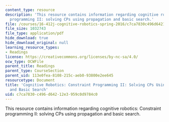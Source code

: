 ```yaml
---
content_type: resource
description: 'This resource contains information regarding cognitive robotics: Constraint
  programming II: solving CPs using propagation and basic search.'
file: /courses/16-412j-cognitive-robotics-spring-2016/c7ca7830c496d64212e3959c0d9784c0_MIT16_412JS16_Readings2P2.pdf
file_size: 1032743
file_type: application/pdf
hide_download: true
hide_download_original: null
learning_resource_types:
- Readings
license: https://creativecommons.org/licenses/by-nc-sa/4.0/
ocw_type: OCWFile
parent_title: Readings
parent_type: CourseSection
parent_uid: 113e0fea-8108-215c-aeb0-93800e2ee645
resourcetype: Document
title: 'Cognitive Robotics: Constraint Programming II: Solving CPs Using Propagation
  and Basic Search'
uid: c7ca7830-c496-d642-12e3-959c0d9784c0
---
```

This resource contains information regarding cognitive robotics: Constraint programming II: solving CPs using propagation and basic search.